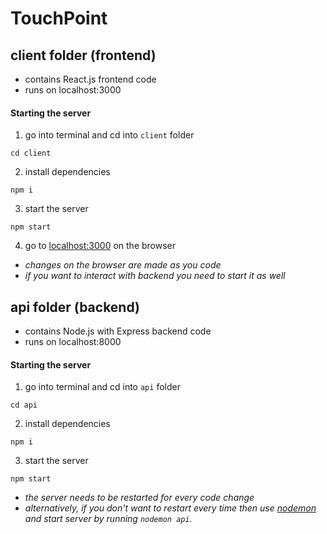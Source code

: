 # TouchPoint


## client folder (frontend)
- contains React.js frontend code
- runs on localhost:3000

#### Starting the server
1. go into terminal and cd into `client` folder
```
cd client
```
2. install dependencies 
```
npm i 
```
3. start the server
```
npm start
```
4. go to [localhost:3000](http://localhost:3000) on the browser

- _changes on the browser are made as you code_
- _if you want to interact with backend you need to start it as well_

## api folder (backend)
- contains Node.js with Express backend code
- runs on localhost:8000

#### Starting the server
1. go into terminal and cd into `api` folder
```
cd api
```
2. install dependencies 
```
npm i 
```
3. start the server
```
npm start
```
- _the server needs to be restarted for every code change_
- _alternatively, if you don't want to restart every time then use [nodemon](https://nodemon.io/) and start server by running `nodemon api`._
